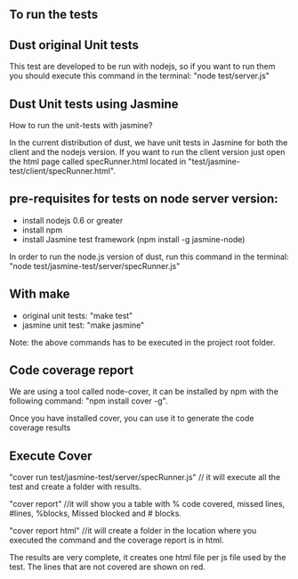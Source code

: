To run the tests
----------------

Dust original Unit tests
------------------------
This test are developed to be run with nodejs,
so if you want to run them you should execute this command in the terminal: "node test/server.js"

Dust Unit tests using Jasmine
-----------------------------

How to run the unit-tests with jasmine?

In the current distribution of dust, we have unit tests in Jasmine for both the client and the nodejs version.
If you want to run the client version just open the html page called specRunner.html located in
"test/jasmine-test/client/specRunner.html".

pre-requisites for tests on node server version: 
----------------------------------
* install nodejs 0.6 or greater 
* install npm
* install Jasmine test framework (npm install -g jasmine-node)

In order to run the node.js version of dust, run this command in the terminal: 
"node test/jasmine-test/server/specRunner.js" 


With make
-------------------
  * original unit tests: "make test"
  * jasmine unit test: "make jasmine"

Note: the above commands has to be executed in the project root folder.

Code coverage report
-----------------------------

We are using a tool called node-cover, it can be installed by npm with the following command:
"npm install cover -g".

Once you have installed cover, you can use it to generate the code coverage results

Execute Cover
--------------

"cover run test/jasmine-test/server/specRunner.js" // it will execute all the test and create a folder with results.

"cover report" //it will show you a table with % code covered, missed lines, #lines, %blocks, Missed blocked and # blocks.

"cover report html" //it will create a folder in the location where you executed the command and the coverage report is in html.

The results are very complete, it creates one html file per js file used by the test. The lines that are not covered are shown on red.


